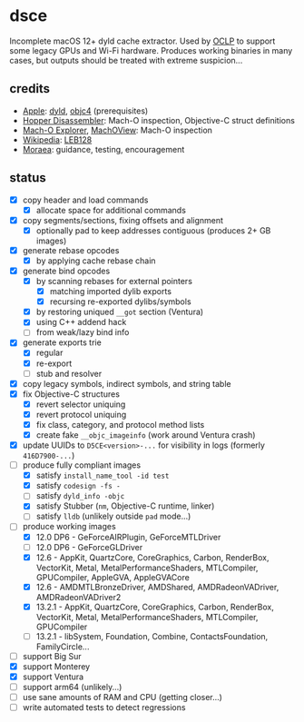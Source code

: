 # dsce

Incomplete macOS 12+ dyld cache extractor. Used by [OCLP](https://github.com/dortania/Opencore-Legacy-Patcher/) to support some legacy GPUs and Wi-Fi hardware. Produces working binaries in many cases, but outputs should be treated with extreme suspicion...

## credits

- [Apple](https://apple.com): [dyld](https://github.com/apple-oss-distributions/dyld), [objc4](https://github.com/apple-oss-distributions/objc4) (prerequisites)
- [Hopper Disassembler](https://www.hopperapp.com): Mach-O inspection, Objective-C struct definitions
- [Mach-O Explorer](https://github.com/DeVaukz/MachO-Explorer), [MachOView](https://github.com/mythkiven/MachOView): Mach-O inspection
- [Wikipedia](https://wikipedia.org): [LEB128](https://en.wikipedia.org/wiki/LEB128)
- [Moraea](https://github.com/moraea): guidance, testing, encouragement

## status

- [x] copy header and load commands
	- [x] allocate space for additional commands
- [x] copy segments/sections, fixing offsets and alignment
	- [x] optionally pad to keep addresses contiguous (produces 2+ GB images)
- [x] generate rebase opcodes
	- [x] by applying cache rebase chain
- [x] generate bind opcodes
	- [x] by scanning rebases for external pointers
		- [x] matching imported dylib exports
		- [x] recursing re-exported dylibs/symbols
	- [x] by restoring uniqued `__got` section (Ventura)
	- [x] using C++ addend hack
	- [ ] from weak/lazy bind info
- [x] generate exports trie
	- [x] regular
	- [x] re-export
	- [ ] stub and resolver
- [x] copy legacy symbols, indirect symbols, and string table
- [x] fix Objective-C structures
	- [x] revert selector uniquing
	- [x] revert protocol uniquing
	- [x] fix class, category, and protocol method lists
	- [x] create fake `__objc_imageinfo` (work around Ventura crash)
- [x] update UUIDs to `D5CE<version>-...` for visibility in logs (formerly `416D7900-...`)
- [ ] produce fully compliant images
	- [x] satisfy `install_name_tool -id test`
	- [x] satisfy `codesign -fs -`
	- [ ] satisfy `dyld_info -objc`
	- [x] satisfy Stubber (`nm`, Objective-C runtime, linker)
	- [ ] satisfy `lldb` (unlikely outside `pad` mode...)
- [ ] produce working images
	- [x] 12.0 DP6 - GeForceAIRPlugin, GeForceMTLDriver
	- [ ] 12.0 DP6 - GeForceGLDriver
	- [x] 12.6 - AppKit, QuartzCore, CoreGraphics, Carbon, RenderBox, VectorKit, Metal, MetalPerformanceShaders, MTLCompiler, GPUCompiler, AppleGVA, AppleGVACore
	- [x] 12.6 - AMDMTLBronzeDriver, AMDShared, AMDRadeonVADriver, AMDRadeonVADriver2
	- [x] 13.2.1 - AppKit, QuartzCore, CoreGraphics, Carbon, RenderBox, VectorKit, Metal, MetalPerformanceShaders, MTLCompiler, GPUCompiler
	- [ ] 13.2.1 - libSystem, Foundation, Combine, ContactsFoundation, FamilyCircle...
- [ ] support Big Sur
- [x] support Monterey
- [x] support Ventura
- [ ] support arm64 (unlikely...)
- [ ] use sane amounts of RAM and CPU (getting closer...)
- [ ] write automated tests to detect regressions